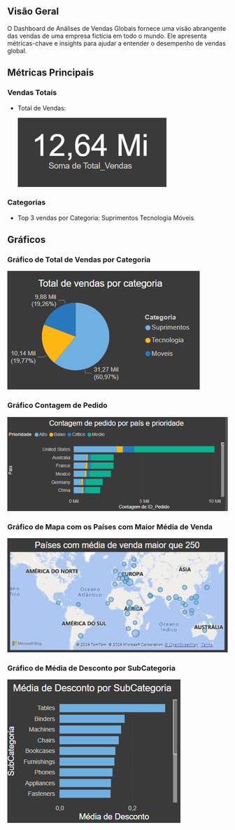 ## Visão Geral

O Dashboard de Análises de Vendas Globais fornece uma visão abrangente das vendas de uma empresa fictícia em todo o mundo. Ele apresenta métricas-chave e insights para ajudar a entender o desempenho de vendas global.

## Métricas Principais

### Vendas Totais

- Total de Vendas:

  ![](https://github.com/FVSSANTOS/imagens/blob/main/total.PNG)


### Categorias

- Top 3 vendas por Categoria:
  Suprimentos
  Tecnologia
  Móveis

## Gráficos

### Gráfico de Total de Vendas por Categoria

![Gráfico de Pizza](https://github.com/FVSSANTOS/imagens/blob/main/venda%20categoria.PNG)

### Gráfico Contagem de Pedido

![](https://github.com/FVSSANTOS/imagens/blob/main/image.png)

### Gráfico de Mapa com os Países com Maior Média de Venda

![](https://github.com/FVSSANTOS/imagens/blob/main/mapa.PNG)

### Gráfico de Média de Desconto por SubCategoria

![](https://github.com/FVSSANTOS/imagens/blob/main/media%20desconto.PNG)




